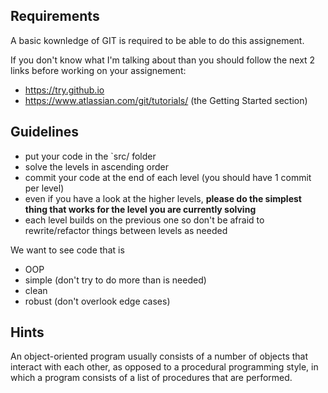 ## Requirements

A basic kownledge of GIT is required to be able to do this assignement.

If you don't know what I'm talking about than you should follow the next 2 links before working on your assignement:

- https://try.github.io
- https://www.atlassian.com/git/tutorials/ (the Getting Started section)

## Guidelines

- put your code in the `src/ folder
- solve the levels in ascending order
- commit your code at the end of each level (you should have 1 commit per level)
- even if you have a look at the higher levels, **please do the simplest thing that works for the level you are currently solving**
- each level builds on the previous one so don't be afraid to rewrite/refactor things between levels as needed


We want to see code that is

- OOP
- simple (don't try to do more than is needed)
- clean
- robust (don't overlook edge cases)

## Hints

An object-oriented program usually consists of a number of objects that interact with each other, as opposed to a procedural programming style, in which a program consists of a list of procedures that are performed.
